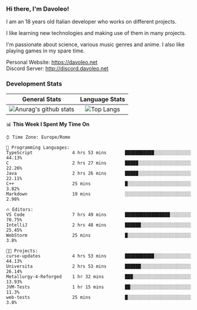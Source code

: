 ### Hi there, I'm Davoleo!

I am an 18 years old Italian developer who works on different projects.

I like learning new technologies and making use of them in many projects.

I'm passionate about science, various music genres and anime.
I also like playing games in my spare time.

Personal Website: https://davoleo.net <br>
Discord Server: http://discord.davoleo.net

### Development Stats

General Stats             |  Language Stats
:-------------------------:|:-------------------------:
![Anurag's github stats](https://github-readme-stats.vercel.app/api?username=Davoleo&count_private=true&show_icons=true&theme=tokyonight)  |  ![Top Langs](https://github-readme-stats.vercel.app/api/top-langs/?username=Davoleo&theme=tokyonight&layout=compact)



<!--START_SECTION:waka-->
📊 **This Week I Spent My Time On** 

```text
⌚︎ Time Zone: Europe/Rome

💬 Programming Languages: 
TypeScript               4 hrs 53 mins       ███████████░░░░░░░░░░░░░░   44.13% 
C                        2 hrs 27 mins       █████░░░░░░░░░░░░░░░░░░░░   22.26% 
Java                     2 hrs 26 mins       █████░░░░░░░░░░░░░░░░░░░░   22.11% 
C++                      25 mins             █░░░░░░░░░░░░░░░░░░░░░░░░   3.82% 
Markdown                 19 mins             ░░░░░░░░░░░░░░░░░░░░░░░░░   2.98%

🔥 Editors: 
VS Code                  7 hrs 49 mins       █████████████████░░░░░░░░   70.75% 
IntelliJ                 2 hrs 48 mins       ██████░░░░░░░░░░░░░░░░░░░   25.45% 
WebStorm                 25 mins             █░░░░░░░░░░░░░░░░░░░░░░░░   3.8%

🐱‍💻 Projects: 
curse-updates            4 hrs 53 mins       ███████████░░░░░░░░░░░░░░   44.13% 
Universita               2 hrs 53 mins       ██████░░░░░░░░░░░░░░░░░░░   26.14% 
Metallurgy-4-Reforged    1 hr 32 mins        ███░░░░░░░░░░░░░░░░░░░░░░   13.93% 
JVM-Tests                1 hr 15 mins        ██░░░░░░░░░░░░░░░░░░░░░░░   11.3% 
web-tests                25 mins             █░░░░░░░░░░░░░░░░░░░░░░░░   3.8%

```


<!--END_SECTION:waka-->

<!--
**Davoleo/Davoleo** is a ✨ _special_ ✨ repository because its `README.md` (this file) appears on your GitHub profile.

https://gist.github.com/Davoleo/43516c64c8169e24dc2571c34713863b

Here are some ideas to get you started:

- 🔭 I’m currently working on ...
- 🌱 I’m currently learning ...
- 👯 I’m looking to collaborate on ...
- 🤔 I’m looking for help with ...
- 💬 Ask me about ...
- 📫 How to reach me: ...
- 😄 Pronouns: ...
- ⚡ Fun fact: ...
-->
